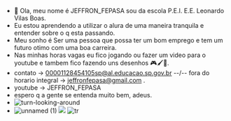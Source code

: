 - 👋 Ola, meu nome é JEFFRON_FEPASA
sou da escola P.E.I. E.E. Leonardo Vilas Boas.
- Eu estou aprendendo a utilizar o alura de uma maneira tranquila e entender sobre o q esta passando.
- Meu sonho é Ser uma pessoa que possa ter um bom emprego e tem um futuro otimo com uma boa carreira.
- Nas minhas horas vagas eu fico jogando ou fazer um video para o youtube e tambem fico fazendo uns desenhos 🎮🖌️🎥.
- contato -> 00001128454105sp@al.educacao.sp.gov.br --\/-- fora do horario integral -> jeffronfepasa@gmail.com .
- youtube -> JEFFRON_FEPASA
- espero q a gente se entenda muito bem, adeus.
- ![turn-looking-around](https://github.com/user-attachments/assets/9a09f962-ade6-4194-8667-e2a0ce440b71
)
- ![unnamed (1)](https://github.com/user-attachments/assets/8398295c-17bd-4b24-afe7-cbe01c970e3c
)
![](https://tenor.com/pt-BR/view/toothless-yoshi-cas-van-de-pol-how-to-train-your-dragon-gif-3895550527008532813
)
![tr](https://github.com/user-attachments/assets/3295b1ed-12b5-4457-92b4-ae301042dfcc
)
